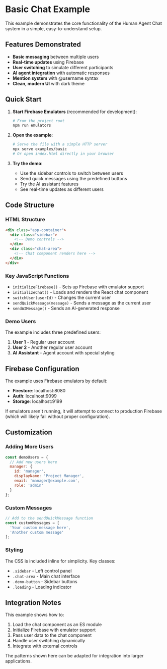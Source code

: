 # Basic Chat Example

This example demonstrates the core functionality of the Human Agent Chat system in a simple, easy-to-understand setup.

## Features Demonstrated

- **Basic messaging** between multiple users
- **Real-time updates** using Firebase
- **User switching** to simulate different participants
- **AI agent integration** with automatic responses
- **Mention system** with @username syntax
- **Clean, modern UI** with dark theme

## Quick Start

1. **Start Firebase Emulators** (recommended for development):
   ```bash
   # From the project root
   npm run emulators
   ```

2. **Open the example**:
   ```bash
   # Serve the file with a simple HTTP server
   npx serve examples/basic
   # Or open index.html directly in your browser
   ```

3. **Try the demo**:
   - Use the sidebar controls to switch between users
   - Send quick messages using the predefined buttons
   - Try the AI assistant features
   - See real-time updates as different users

## Code Structure

### HTML Structure
```html
<div class="app-container">
  <div class="sidebar">
    <!-- Demo controls -->
  </div>
  <div class="chat-area">
    <!-- Chat component renders here -->
  </div>
</div>
```

### Key JavaScript Functions

- `initializeFirebase()` - Sets up Firebase with emulator support
- `initializeChat()` - Loads and renders the React chat component
- `switchUser(userId)` - Changes the current user
- `sendQuickMessage(message)` - Sends a message as the current user
- `sendAIMessage()` - Sends an AI-generated response

### Demo Users

The example includes three predefined users:

1. **User 1** - Regular user account
2. **User 2** - Another regular user account  
3. **AI Assistant** - Agent account with special styling

## Firebase Configuration

The example uses Firebase emulators by default:
- **Firestore**: localhost:8080
- **Auth**: localhost:9099
- **Storage**: localhost:9199

If emulators aren't running, it will attempt to connect to production Firebase (which will likely fail without proper configuration).

## Customization

### Adding More Users
```javascript
const demoUsers = {
  // Add new users here
  manager: {
    id: 'manager',
    displayName: 'Project Manager',
    email: 'manager@example.com',
    role: 'admin'
  }
};
```

### Custom Messages
```javascript
// Add to the sendQuickMessage function
const customMessages = [
  'Your custom message here',
  'Another custom message'
];
```

### Styling
The CSS is included inline for simplicity. Key classes:
- `.sidebar` - Left control panel
- `.chat-area` - Main chat interface
- `.demo-button` - Sidebar buttons
- `.loading` - Loading indicator

## Integration Notes

This example shows how to:
1. Load the chat component as an ES module
2. Initialize Firebase with emulator support
3. Pass user data to the chat component
4. Handle user switching dynamically
5. Integrate with external controls

The patterns shown here can be adapted for integration into larger applications.